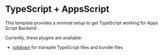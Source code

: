 # TypeScript + AppsScript

This template provides a minimal setup to get TypeScript working for Apps Script Backend.

Currently, these plugins are available:

- [rolldown](https://github.com/rolldown/rolldown) for transpile TypeScript files and bundle files
